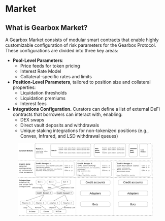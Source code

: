 # Market

## What is Gearbox Market?

A Gearbox Market consists of modular smart contracts that enable highly customizable configuration of risk parameters for the Gearbox Protocol. These configurations are divided into three key areas:

* **Pool-Level Parameters**:
  * Price feeds for token pricing
  * Interest Rate Model
  * Collateral-specific rates and limits
* **Position-Level Parameters**, tailored to position size and collateral properties:
  * Liquidation thresholds
  * Liquidation premiums
  * Interest fees
* **Integrations Configuration.** Curators can define a list of external DeFi contracts that borrowers can interact with, enabling:
  * DEX swaps
  * Direct vault deposits and withdrawals
  * Unique staking integrations for non-tokenized positions (e.g., Convex, Infrared, and LSD withdrawal queues)

<figure><img src=".gitbook/assets/market.jpg" alt=""><figcaption></figcaption></figure>
